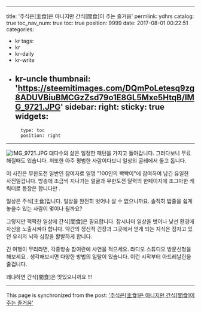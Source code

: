 
---
title: '주식은[主食]은 아니지만 간식[間食]이 주는 즐거움'
permlink: ydhrs
catalog: true
toc_nav_num: true
toc: true
position: 9999
date: 2017-08-01 00:22:51
categories:
- kr
tags:
- kr
- kr-daily
- kr-write
- kr-uncle
thumbnail: 'https://steemitimages.com/DQmPoLetesq9zg8ADUVBiuBMCGzZsd79o1E8GL5Mxe5HtqB/IMG_9721.JPG'
sidebar:
    right:
        sticky: true
widgets:
    -
        type: toc
        position: right
---


![IMG_9721.JPG](https://steemitimages.com/DQmPoLetesq9zg8ADUVBiuBMCGzZsd79o1E8GL5Mxe5HtqB/IMG_9721.JPG)
대다수의 삶은 일정한 패턴을 가지고 돌아갑니다.  그러다보니 무료해질때도 있습니다.  저또한 아주 평범한 사람이다보니 일상의 굴레에서 돌고 돕니다. 

이 사진은 무한도전 일반인 참여자로 일명 "100인의 빡빡이"에 참여하여 남긴 유일한 사진일겁니다. 
방송에 조금씩 지나가는 얼굴과 무한도전 달력의 한페이지에 조그마한 케릭터로 등장은 합니다만 .

일상은 주식[主食]입니다.  일상을 완전히 벗어나 살 수 없으니까요. 솔직히 밥줄을 쉽게 놓을수 있는 사람이 몇이나 될까요? 

그렇지만 퍽퍽한 일상에 간식[間食]은 필요합니다.  잠시나마 일상을 벗어나 낯선 환경에 자신을 노출시켜야 합니다.  약간의 정신적 긴장과  그곳에서 얻게 되는 지식은 잠자고 있던 우리의 뇌와 심장을 활발하게 합니다.  

긴 여행이 무리라면,  각종방송 참여란에 사연을 적으세요.   라디오 스튜디오 방문신청을 해보세요 . 생각해보시면 다양한 방법의 일탈이 있습니다.   이런 시작부터 아드레날린을 줄겁니다.  

왜냐하면 간식[間食]은 맛있으니까요 !!!

- - -

This page is synchronized from the post: ['주식은[主食]은 아니지만 간식[間食]이 주는 즐거움'](https://steemit.com/@kingbit/ydhrs)
